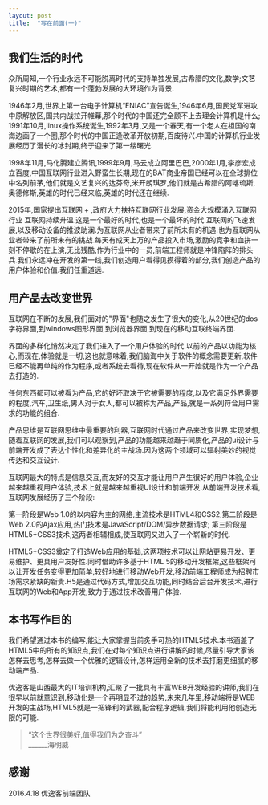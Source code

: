 ```yaml
---
layout: post
title:  "写在前面(一)"
---
```


## 我们生活的时代

众所周知,一个行业永远不可能脱离时代的支持单独发展,古希腊的文化,数学;文艺复兴时期的艺术,都有一个蓬勃发展的大环境作为背景.

1946年2月,世界上第一台电子计算机“ENIAC”宣告诞生,1946年6月,国民党军进攻中原解放区,国共内战拉开帷幕,那个时代的中国还完全顾不上去理会计算机是什么; 1991年10月,linux操作系统诞生,1992年3月,又是一个春天,有一个老人在祖国的南海边画了一个圈,那个时代的中国正逢改革开放初期,百废待兴.中国的计算机行业发展经历了漫长的冰封期,终于迎来了第一缕曙光.

1998年11月,马化腾建立腾讯,1999年9月,马云成立阿里巴巴,2000年1月,李彦宏成立百度,中国互联网行业进入野蛮生长期,现在的BAT商业帝国已经可以在全球排位中名列前茅,他们就是文艺复兴的达芬奇,米开朗琪罗,他们就是古希腊的阿喀琉斯,奥德修斯,英雄的时代已经来临,英雄的时代还在继续.

2015年,国家提出互联网 + ,政府大力扶持互联网行业发展,资金大规模涌入互联网行业 互联网持续升温.这是一个最好的时代,也是一个最坏的时代.互联网的飞速发展,以及移动设备的推波助澜.为互联网从业者带来了前所未有的机遇.也为互联网从业者带来了前所未有的挑战.每天有成天上万的产品投入市场,激励的竞争和血拼一刻不停歇的在上演,无比残酷,作为行业中的一员,前端工程师就是冲锋陷阵的排头兵.我们永远冲在开发的第一线,我们创造用户看得见摸得着的部分,我们创造产品的用户体验和价值.我们任重道远.

## 用产品去改变世界


互联网在不断的发展,我们面对的"界面"也随之发生了很大的变化,从20世纪的dos字符界面,到windows图形界面,到浏览器界面,到现在的移动互联终端界面.

界面的多样化悄然决定了我们进入了一个用户体验的时代.以前的产品以功能为核心,而现在,体验就是一切,这也就意味着,我们脑海中关于软件的概念需要更新,软件已经不能再单纯的作为程序,或者系统去看待,现在软件从一开始就是作为一个产品去打造的.

任何东西都可以被看为产品,它的好坏取决于它被需要的程度,以及它满足外界需要的程度,汽车,卫生纸,男人对于女人,都可以被称为产品,产品,就是一系列符合用户需求的功能的组合.

产品思维是互联网思维中最重要的利器,互联网时代通过产品来改变世界,实现梦想,随着互联网的发展,我们可以观察到,产品的功能越来越趋于同质化,产品的ui设计与前端开发成了表达个性化和差异化的主战场.因为这两个领域可以辐射美妙的视觉传达和交互设计.

互联网最大的特点是信息交互,而友好的交互才能让用户产生很好的用户体验,企业越来越重视用户体验,技术上就是越来越重视UI设计和前端开发.从前端开发技术看,互联网发展经历了三个阶段:

第一阶段是Web 1.0的以内容为主的网络,主流技术是HTML4和CSS2;第二阶段是Web 2.0的Ajax应用,热门技术是JavaScript/DOM/异步数据请求; 第三阶段是HTML5+CSS3技术,这两者相辅相成,使互联网又进入了一个崭新的时代.

HTML5+CSS3奠定了打造Web应用的基础,这两项技术可以让网站更易开发、更易维护、更具用户友好性.同时借助许多基于HTML 5的移动开发框架,这些框架可以让开发任务变得更加简单,较好地进行移动Web开发,移动前端工程师成为招聘市场需求紧缺的新贵.H5是通过代码方式,增加交互功能,同时结合后台开发技术,进行互联网的Web和App开发,致力于通过技术改善用户体验.

## 本书写作目的

我们希望通过本书的编写,能让大家掌握当前炙手可热的HTML5技术.本书涵盖了HTML5中的所有的知识点,我们在对每个知识点进行讲解的时候,尽量引导大家该怎样去思考,怎样去做一个优雅的逻辑设计,怎样运用全新的技术去打磨更细腻的移动端产品.

优逸客是山西最大的IT培训机构,汇聚了一批具有丰富WEB开发经验的讲师,我们在很早以前就意识到,移动化是一个再明显不过的趋势,未来几年里,移动端将是WEB开发的主战场,HTML5就是一把锋利的武器,配合程序逻辑,我们将能利用他创造无限的可能.

> “这个世界很美好,值得我们为之奋斗”  
> ______海明威

## 感谢



2016.4.18
优逸客前端团队
